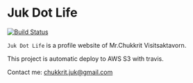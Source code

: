 # Juk Dot Life

[![Build Status](https://travis-ci.org/jukbot/juk-dot-life.svg?branch=master)](https://travis-ci.org/jukbot/juk-dot-life)

`Juk Dot Life` is a profile website of Mr.Chukkrit Visitsaktavorn.

This project is automatic deploy to AWS S3 with travis.

Contact me: chukkrit.juk@gmail.com
